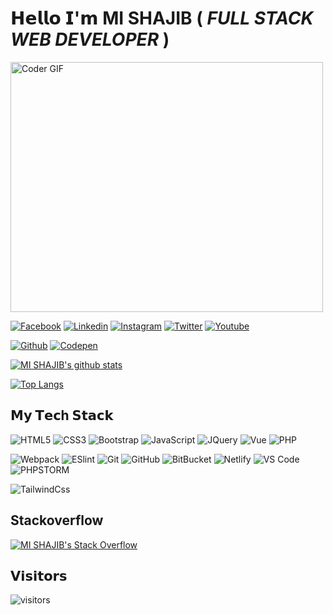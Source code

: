 # 𝗛𝗲𝗹𝗹𝗼 𝗜'𝗺 MI SHAJIB ( _FULL STACK WEB DEVELOPER_ )

<img src="https://media.giphy.com/media/SWoSkN6DxTszqIKEqv/giphy.gif" alt="Coder GIF" width="500" height="400">

[![Facebook](https://img.shields.io/badge/-MI%20SHAJIB-%233b5998?style=flat-square&logo=Facebook&logoColor=ffffff)](https://facebook.com/mi.shajib1/)
[![Linkedin](https://img.shields.io/badge/-MI%20SHAJIB-%230e76a8?style=flat-square&logo=Linkedin&logoColor=ffffff)](https://www.linkedin.com/in/mishajib/)
[![Instagram](https://img.shields.io/badge/-MI%20SHAJIB-%233f729b?style=flat-square&logo=instagram&logoColor=ffffff)](https://instagram.com/mi.shajib1/)
[![Twitter](https://img.shields.io/badge/-MI%20SHAJIB-%2300acee?style=flat-square&logo=twitter&logoColor=ffffff)](https://twitter.com/mishajib1)
[![Youtube](https://img.shields.io/badge/-MI%20SHAJIB-%23FF0000?style=flat-square&logo=youtube)](https://www.youtube.com/channel/UCk-MkWYPZWG8X8vX3wloF0w)

[![Github](https://img.shields.io/badge/-MI%20SHAJIB-%23211F1F?style=flat-square&logo=github)](https://github.com/mishajib)
[![Codepen](https://img.shields.io/badge/-MI%20SHAJIB-%23FF00FF?style=flat-square&logo=codepen)](https://codepen.io/fahaddevs)

[![MI SHAJIB's github stats](https://github-readme-stats.vercel.app/api?username=mishajib&include_all_commits=true&count_private=true&show_icons=true&theme=merko)](https://github.com/anuraghazra/github-readme-stats)

[![Top Langs](https://github-readme-stats.vercel.app/api/top-langs/?username=mishajib&layout=compact&theme=merko)](https://github.com/anuraghazra/github-readme-stats)

## 𝗠𝘆 𝗧𝗲𝗰h 𝗦𝘁𝗮𝗰𝗸

![HTML5](https://img.shields.io/badge/-HTML5-%23E44D27?style=flat-square&logo=html5&logoColor=ffffff)
![CSS3](https://img.shields.io/badge/-CSS3-%231572B6?style=flat-square&logo=css3)
![Bootstrap](https://img.shields.io/badge/-Bootstrap-563D7C?style=flat-square&logo=bootstrap)
![JavaScript](https://img.shields.io/badge/-JavaScript-%23F7DF1C?style=flat-square&logo=javascript&logoColor=000000&labelColor=%23F7DF1C&color=%23FFCE5A)
![JQuery](https://img.shields.io/badge/-Jquery-%23F7DF1C?style=flat-square&logo=jquery&logoColor=ffffff&color=%230769AD)
![Vue](http://img.shields.io/badge/-Vue%20Js-%2341B883?style=flat-square&logo=Vue.js&logoColor=ffffff&color=%234FC08D)
![PHP](http://img.shields.io/badge/-PHP-%23F7DF1C?style=flat-square&logo=php&logoColor=000000&color=%23b0b3d6)

![Webpack](https://img.shields.io/badge/-Webpack-%232C3A42?style=flat-square&logo=webpack)
![ESlint](https://img.shields.io/badge/-ESLint-%234B32C3?style=flat-square&logo=eslint)
![Git](https://img.shields.io/badge/-Git-%23F05032?style=flat-square&logo=git&logoColor=%23ffffff)
![GitHub](https://img.shields.io/badge/-GitHub-181717?style=flat-square&logo=github)
![BitBucket](https://img.shields.io/badge/-BitBucket-darkblue?style=flat-square&logo=bitbucket)
![Netlify](https://img.shields.io/badge/-Netlify-%2300C7B7?style=flat-square&logo=netlify&logoColor=ffffff)
![VS Code](https://img.shields.io/badge/-VSCode-%23007ACC?style=flat-square&logo=visual-studio-code)
![PHPSTORM](https://img.shields.io/badge/-PhpStorm-%23007ACC?style=flat-square&logo=phpstorm)

![TailwindCss](https://img.shields.io/badge/-TailwindCss-%231a202c?style=flat-square&logo=tailwind-css)

## Stackoverflow

[![MI SHAJIB's Stack Overflow](https://github-readme-stackoverflow.vercel.app/?userID=9986054&theme=dark)](https://stackoverflow.com/users/9986054/mi-shajib)

## 𝗩𝗶𝘀𝗶𝘁𝗼𝗿𝘀

![visitors](https://visitor-badge.glitch.me/badge?page_id=mishajib)

<!--
**mishajib/mishajib** is a ✨ _special_ ✨ repository because its `README.md` (this file) appears on your GitHub profile.

Here are some ideas to get you started:

- 🔭 I’m currently working on ...
- 🌱 I’m currently learning ...
- 👯 I’m looking to collaborate on ...
- 🤔 I’m looking for help with ...
- 💬 Ask me about ...
- 📫 How to reach me: ...
- 😄 Pronouns: ...
- ⚡ Fun fact: ...
-->
